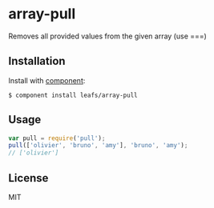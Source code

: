 
# array-pull

  Removes all provided values from the given array (use ===)

## Installation

  Install with [component](http://component.io):

    $ component install leafs/array-pull

## Usage

```js
var pull = require('pull');
pull(['olivier', 'bruno', 'amy'], 'bruno', 'amy');
// ['olivier']
```



## License

  MIT
